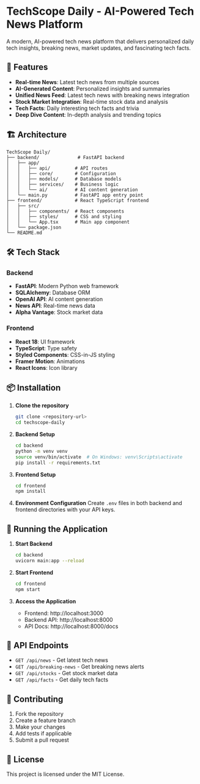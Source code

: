 # TechScope Daily - AI-Powered Tech News Platform

A modern, AI-powered tech news platform that delivers personalized daily tech insights, breaking news, market updates, and fascinating tech facts.

## 🚀 Features

- **Real-time News**: Latest tech news from multiple sources
- **AI-Generated Content**: Personalized insights and summaries
- **Unified News Feed**: Latest tech news with breaking news integration
- **Stock Market Integration**: Real-time stock data and analysis
- **Tech Facts**: Daily interesting tech facts and trivia
- **Deep Dive Content**: In-depth analysis and trending topics

## 🏗️ Architecture

```
TechScope Daily/
├── backend/              # FastAPI backend
│   ├── app/
│   │   ├── api/         # API routes
│   │   ├── core/        # Configuration
│   │   ├── models/      # Database models
│   │   ├── services/    # Business logic
│   │   └── ai/          # AI content generation
│   └── main.py          # FastAPI app entry point
├── frontend/            # React TypeScript frontend
│   ├── src/
│   │   ├── components/  # React components
│   │   ├── styles/      # CSS and styling
│   │   └── App.tsx      # Main app component
│   └── package.json
└── README.md
```

## 🛠️ Tech Stack

### Backend
- **FastAPI**: Modern Python web framework
- **SQLAlchemy**: Database ORM
- **OpenAI API**: AI content generation
- **News API**: Real-time news data
- **Alpha Vantage**: Stock market data

### Frontend
- **React 18**: UI framework
- **TypeScript**: Type safety
- **Styled Components**: CSS-in-JS styling
- **Framer Motion**: Animations
- **React Icons**: Icon library

## 📦 Installation

1. **Clone the repository**
   ```bash
   git clone <repository-url>
   cd techscope-daily
   ```

2. **Backend Setup**
   ```bash
   cd backend
   python -m venv venv
   source venv/bin/activate  # On Windows: venv\Scripts\activate
   pip install -r requirements.txt
   ```

3. **Frontend Setup**
   ```bash
   cd frontend
   npm install
   ```

4. **Environment Configuration**
   Create `.env` files in both backend and frontend directories with your API keys.

## 🚀 Running the Application

1. **Start Backend**
   ```bash
   cd backend
   uvicorn main:app --reload
   ```

2. **Start Frontend**
   ```bash
   cd frontend
   npm start
   ```

3. **Access the Application**
   - Frontend: http://localhost:3000
   - Backend API: http://localhost:8000
   - API Docs: http://localhost:8000/docs

## 📝 API Endpoints

- `GET /api/news` - Get latest tech news
- `GET /api/breaking-news` - Get breaking news alerts
- `GET /api/stocks` - Get stock market data
- `GET /api/facts` - Get daily tech facts

## 🤝 Contributing

1. Fork the repository
2. Create a feature branch
3. Make your changes
4. Add tests if applicable
5. Submit a pull request

## 📄 License

This project is licensed under the MIT License. 